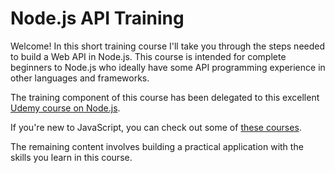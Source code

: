 # Node.js API Training

Welcome! In this short training course I'll take you through the steps needed to build a Web API in Node.js. This course is intended for complete beginners to Node.js who ideally have some API programming experience in other languages and frameworks.

The training component of this course has been delegated to this excellent [Udemy course on Node.js](https://www.udemy.com/the-complete-nodejs-developer-course-2).

If you're new to JavaScript, you can check out some of [these courses](https://www.udemy.com/courses/search/?q=javascript).

The remaining content involves building a practical application with the skills you learn in this course.

